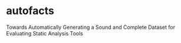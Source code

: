 # autofacts
Towards Automatically Generating a Sound and Complete Dataset for Evaluating Static Analysis Tools
